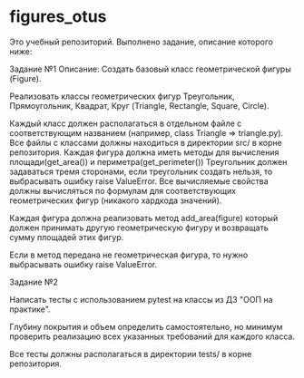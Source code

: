 # figures_otus
Это учебный репозиторий. Выполнено задание, описание которого ниже:

Задание №1
Описание:
Создать базовый класс геометрической фигуры (Figure).

Реализовать классы геометрических фигур Треугольник, Прямоугольник, Квадрат, Круг (Triangle, Rectangle, Square, Circle).

Каждый класс должен располагаться в отдельном файле с соответствующим названием (например, class Triangle => triangle.py).
Все файлы с классами должны находиться в директории src/ в корне репозитория.
Каждая фигура должна иметь методы для вычисления площади(get_area()) и периметра(get_perimeter())
Треугольник должен задаваться тремя сторонами, если треугольник создать нельзя, то выбрасывать ошибку raise ValueError.
Все вычисляемые свойства должны вычисляться по формулам для соответствующих геометрических фигур (никакого хардкода значений).

Каждая фигура должна реализовать метод add_area(figure) который должен принимать другую геометрическую фигуру и возвращать сумму площадей этих фигур.

Если в метод передана не геометрическая фигура, то нужно выбрасывать ошибку raise ValueError.

Задание №2

Написать тесты с использованием pytest на классы из ДЗ "ООП на практике".

Глубину покрытия и объем определить самостоятельно, но минимум проверить реализацию всех указанных требований для каждого класса.

Все тесты должны располагаться в директории tests/ в корне репозитория.

